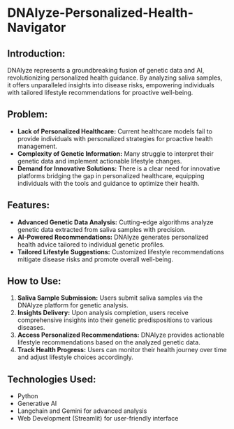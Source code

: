 # DNAlyze-Personalized-Health-Navigator
## Introduction:

DNAlyze represents a groundbreaking fusion of genetic data and AI, revolutionizing personalized health guidance. By analyzing saliva samples, it offers unparalleled insights into disease risks, empowering individuals with tailored lifestyle recommendations for proactive well-being.

## Problem:

- **Lack of Personalized Healthcare:** Current healthcare models fail to provide individuals with personalized strategies for proactive health management.
- **Complexity of Genetic Information:** Many struggle to interpret their genetic data and implement actionable lifestyle changes.
- **Demand for Innovative Solutions:** There is a clear need for innovative platforms bridging the gap in personalized healthcare, equipping individuals with the tools and guidance to optimize their health.

## Features:

- **Advanced Genetic Data Analysis:** Cutting-edge algorithms analyze genetic data extracted from saliva samples with precision.
- **AI-Powered Recommendations:** DNAlyze generates personalized health advice tailored to individual genetic profiles.
- **Tailored Lifestyle Suggestions:** Customized lifestyle recommendations mitigate disease risks and promote overall well-being.

## How to Use:

1. **Saliva Sample Submission:** Users submit saliva samples via the DNAlyze platform for genetic analysis.
2. **Insights Delivery:** Upon analysis completion, users receive comprehensive insights into their genetic predispositions to various diseases.
3. **Access Personalized Recommendations:** DNAlyze provides actionable lifestyle recommendations based on the analyzed genetic data.
4. **Track Health Progress:** Users can monitor their health journey over time and adjust lifestyle choices accordingly.

## Technologies Used:

- Python
- Generative AI
- Langchain and Gemini for advanced analysis
- Web Development (Streamlit) for user-friendly interface
